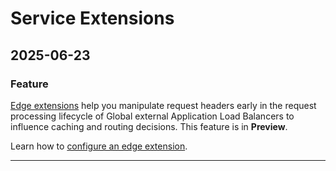 # Service Extensions

## 2025-06-23

### Feature

[Edge extensions](https://cloud.google.com/service-extensions/docs/lb-extensions-overview#edge-extensions) help you manipulate request headers early in the request processing lifecycle of Global external Application Load Balancers to influence caching and routing decisions. This feature is in **Preview**.

Learn how to [configure an edge extension](https://cloud.google.com/service-extensions/docs/configure-edge-extensions).

---
